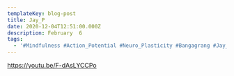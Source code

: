 ```yaml
---
templateKey: blog-post
title: Jay_P
date: 2020-12-04T12:51:00.000Z
description: February  6
tags:
  - '#Mindfulness #Action_Potential #Neuro_Plasticity #Bangagrang #Jay_P'
---
```

<https://youtu.be/F-dAsLYCCPo>
